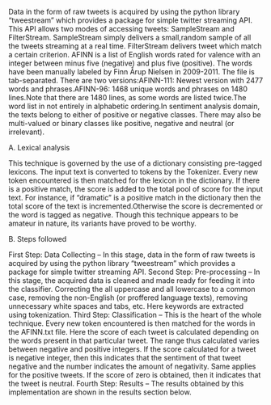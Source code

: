 Data in the form of raw tweets is acquired by using the python library “tweestream” which provides a package for simple twitter streaming API. This API allows two modes of accessing tweets: SampleStream and FilterStream. SampleStream simply delivers a small,random sample of all the tweets streaming at a real time. FilterStream delivers tweet which match a certain criterion. AFINN is a list of English words rated for valence with an integer between minus five (negative) and plus five (positive). The words have been manually labeled by Finn Årup Nielsen in 2009-2011. The file is tab-separated. There are two versions:AFINN-111: Newest version with 2477 words and phrases.AFINN-96: 1468 unique words and phrases on 1480 lines.Note that there are 1480 lines, as some words are listed twice.The word list in not entirely in alphabetic ordering.In sentiment analysis domain, the texts belong to either of positive or negative classes. There may also be multi-valued or binary classes like positive, negative and neutral (or irrelevant).


A. Lexical analysis

This technique is governed by the use of a dictionary consisting pre-tagged lexicons. The input text is converted to tokens by the Tokenizer. Every new token encountered is then matched for the lexicon in the dictionary. If there is a positive match, the score is
added to the total pool of score for the input text. For instance, if “dramatic” is a positive match in the dictionary then the total score of the text is incremented.Otherwise the score is decremented or the word is tagged as negative. Though this technique appears to be amateur in nature, its variants have proved to be worthy. 


B. Steps followed

First Step: Data Collecting – In this stage, data in the form of raw tweets is acquired by using the python library “tweestream” which provides a package for simple twitter streaming API. 
Second Step: Pre-processing – In this stage, the acquired data is cleaned and made ready for feeding it into the classifier. Correcting the all uppercase and all lowercase to a common case, removing the non-English (or proffered language texts), removing unnecessary white spaces and tabs, etc. Here keywords are extracted using tokenization.
Third Step: Classification – This is the heart of the whole technique. Every new token encountered is then matched for the words in the AFINN.txt file. Here the score of each tweet is calculated depending on the words present in that particular tweet. The range thus calculated varies between negative and positive integers. If the score calculated for a tweet is negative integer, then this indicates that the sentiment of that tweet negative and the number indicates the amount of negativity. Same applies for the positive tweets. If the score of zero is obtained, then it indicates that the tweet is neutral.
Fourth Step: Results – The results obtained by this implementation are shown in the results section  below.
